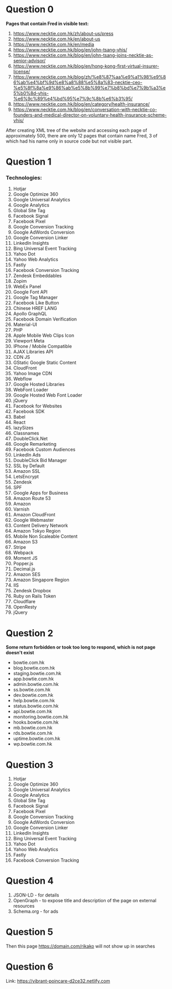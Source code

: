 # Question 0

**Pages that contain Fred in visible text:**
1. https://www.necktie.com.hk/zh/about-us/press
2. https://www.necktie.com.hk/en/about-us
3. https://www.necktie.com.hk/en/media
4. https://www.necktie.com.hk/blog/en/john-tsang-vhis/
5. https://www.necktie.com.hk/blog/en/john-tsang-joins-necktie-as-senior-advisor/
6. https://www.necktie.com.hk/blog/en/hong-kong-first-virtual-insurer-license/
7. https://www.necktie.com.hk/blog/zh/%e8%87%aa%e9%a1%98%e9%86%ab%e4%bf%9d%e8%a8%88%e5%8a%83-necktie-ceo-%e5%8f%8a%e9%86%ab%e5%8b%99%e7%b8%bd%e7%9b%a3%e5%b0%8d-vhis-%e6%9c%89%e4%bd%95%e7%9c%8b%e6%b3%95/
8. https://www.necktie.com.hk/blog/en/category/health-insurance/
9. https://www.necktie.com.hk/blog/en/conversation-with-necktie-co-founders-and-medical-director-on-voluntary-health-insurance-scheme-vhis/

After creating XML tree of the website and accessing each page of approximately 500, there are only 12 pages that contain name Fred, 3 of which had his name only in source code but not visible part. 

# Question 1

### Technologies:
1. Hotjar
2. Google Optimize 360
3. Google Universal Analytics
4. Google Analytics
5. Global Site Tag
6. Facebook Signal
7. Facebook Pixel
8. Google Conversion Tracking
9. Google AdWords Conversion
10. Google Conversion Linker
11. LinkedIn Insights
12. Bing Universal Event Tracking
13. Yahoo Dot
14. Yahoo Web Analytics
15. Fastly
16. Facebook Conversion Tracking
17. Zendesk Embeddables
18. Zopim
19. WebEx Panel
20. Google Font API
21. Google Tag Manager
22. Facebook Like Button
23. Chinese HREF LANG
24. Apollo GraphQL
25. Facebook Domain Verification
26. Material-UI
27. PHP
28. Apple Mobile Web Clips Icon
29. Viewport Meta
30. IPhone / Mobile Compatible
31. AJAX Libraries API
32. CDN JS
33. GStatic Google Static Content
34. CloudFront
35. Yahoo Image CDN
36. Webflow
37. Google Hosted Libraries
38. WebFont Loader
39. Google Hosted Web Font Loader
40. jQuery
41. Facebook for Websites
42. Facebook SDK
43. Babel
44. React
45. lazySizes
46. Classnames
47. DoubleClick.Net
48. Google Remarketing
49. Facebook Custom Audiences
50. LinkedIn Ads
51. DoubleClick Bid Manager
52. SSL by Default
53. Amazon SSL
54. LetsEncrypt
55. Zendesk
56. SPF
57. Google Apps for Business
58. Amazon Route 53
59. Amazon
60. Varnish
61. Amazon CloudFront
62. Google Webmaster
63. Content Delivery Network
64. Amazon Tokyo Region
65. Mobile Non Scaleable Content
66. Amazon S3
67. Stripe
68. Webpack
69. Moment JS
70. Popper.js
71. Decimal.js
72. Amazon SES
73. Amazon Singapore Region
74. IIS
75. Zendesk Dropbox
76. Ruby on Rails Token
77. Cloudflare
78. OpenResty
79. jQuery

# Question 2
**Some return forbidden or took too long to respond, which is not page doesn't exist** 
* bowtie.com.hk
* blog.bowtie.com.hk
* staging.bowtie.com.hk
* app.bowtie.com.hk
* admin.bowtie.com.hk
* ss.bowtie.com.hk
* dev.bowtie.com.hk
* help.bowtie.com.hk
* status.bowtie.com.hk
* api.bowtie.com.hk
* monitoring.bowtie.com.hk
* hooks.bowtie.com.hk
* mb.bowtie.com.hk
* rds.bowtie.com.hk
* uptime.bowtie.com.hk
* wp.bowtie.com.hk 

# Question 3
1. Hotjar
2. Google Optimize 360
3. Google Universal Analytics
4. Google Analytics
5. Global Site Tag
6. Facebook Signal
7. Facebook Pixel
8. Google Conversion Tracking
9. Google AdWords Conversion
10. Google Conversion Linker
11. LinkedIn Insights
12. Bing Universal Event Tracking
13. Yahoo Dot
14. Yahoo Web Analytics
15. Fastly
16. Facebook Conversion Tracking

# Question 4

1. JSON-LD - for details
2. OpenGraph - to expose title and description of the page on external resources
3. Schema.org - for ads

# Question 5
Then this page https://domain.com/rikako will not show up in searches

# Question 6
Link: https://vibrant-poincare-d2ce32.netlify.com



